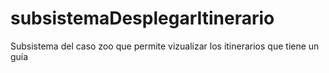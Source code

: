 # subsistemaDesplegarItinerario
Subsistema del caso zoo que permite vizualizar los itinerarios que tiene un guía
